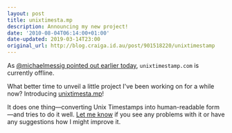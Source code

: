 ```yaml
---
layout: post
title: unixtimesta.mp
description: Announcing my new project!
date: '2010-08-04T06:14:00+01:00'
date-updated: 2019-03-14T23:00
original_url: http://blog.craiga.id.au/post/901518220/unixtimestamp
---
```


As [@michaelmessig pointed out earlier today](http://twitter.com/michaelmessig/status/20266598951), `unixtimestamp.com` is currently offline.

What better time to unveil a little project I've been working on for a while now? Introducing [unixtimesta.mp](http://unixtimesta.mp/)!

It does one thing—converting Unix Timestamps into human-readable form—and tries to do it well. [Let me know](mailto:craiga@craiga.id.au) if you see any problems with it or have any suggestions how I might improve it.
